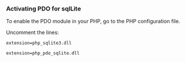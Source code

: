 ### Activating PDO for sqlLite

To enable the PDO module in your PHP, go to the PHP configuration file. 

Uncomment the lines:

`extension=php_sqlite3.dll`

`extension=php_pdo_sqlite.dll`

